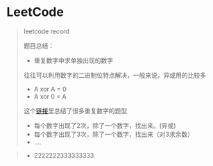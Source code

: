 # LeetCode
> leetcode record
>
> 题目总结：
>
> * 重复数字中求单独出现的数字
>
> 往往可以利用数字的二进制位特点解决，一般来说，异或用的比较多
>
>   - A xor A = 0
>   - A xor 0 = A
>
> 这个[链接](https://www.cnblogs.com/Kobe10/p/6306183.html)里总结了很多重复数字的题型
>
>   * 每个数字出现了2次，除了一个数字，找出来。(异或)
>   * 每个数字出现了3次，除了一个数字，找出来（对3求余数）
>   * ....

>   * 2222222333333333

